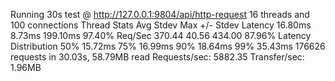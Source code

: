 Running 30s test @ http://127.0.0.1:9804/api/http-request
  16 threads and 100 connections
  Thread Stats   Avg      Stdev     Max   +/- Stdev
    Latency    16.80ms    8.73ms 199.10ms   97.40%
    Req/Sec   370.44     40.56   434.00     87.96%
  Latency Distribution
     50%   15.72ms
     75%   16.99ms
     90%   18.64ms
     99%   35.43ms
  176626 requests in 30.03s, 58.79MB read
Requests/sec:   5882.35
Transfer/sec:      1.96MB
